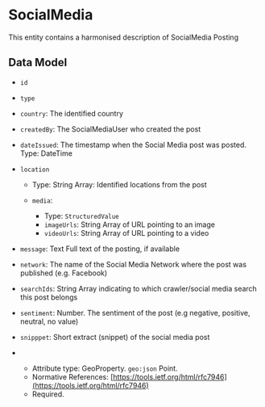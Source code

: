 # SocialMedia

This entity contains a harmonised description of SocialMedia Posting

## Data Model

- `id`

- `type`

- `country`: The identified country

- `createdBy`: The SocialMediaUser who created the post

- `dateIssued`: The timestamp when the Social Media post was posted. Type: DateTime

- `location`
  - Type: String Array: Identified locations from the post

  - `media`:
    - Type: `StructuredValue`
    - `imageUrls`: String Array of URL pointing to an image
    - `videoUrls`: String Array of URL pointing to a video

- `message`: Text Full text of the posting, if available

- `network`: The name of the Social Media Network where the post was published (e.g. Facebook)

- `searchIds`: String Array indicating to which crawler/social media search this post belongs

- `sentiment`: Number. The sentiment of the post (e.g negative, positive, neutral, no value)

- `snipppet`: Short extract (snippet) of the social media post


- ` `
  - Attribute type: GeoProperty. `geo:json` Point.
  - Normative References:
        [https://tools.ietf.org/html/rfc7946](https://tools.ietf.org/html/rfc7946)
  - Required.
